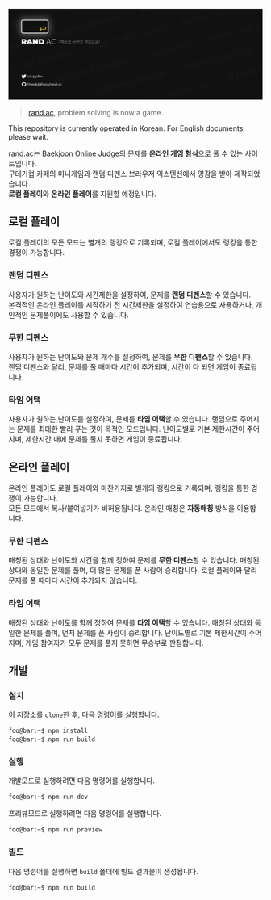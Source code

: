 ![rand.ac](/static/github.png)

> [rand.ac](https://rand.ac), problem solving is now a game.

This repository is currently operated in Korean. For English documents, please wait.

rand.ac는 [Baekjoon Online Judge](https://www.acmicpc.net/)의 문제를 **온라인 게임 형식**으로 풀 수 있는 사이트입니다.  
구데기컵 카페의 미니게임과 랜덤 디펜스 브라우저 익스텐션에서 영감을 받아 제작되었습니다.  
**로컬 플레이**와 **온라인 플레이**를 지원할 예정입니다.

## 로컬 플레이

로컬 플레이의 모든 모드는 별개의 랭킹으로 기록되며, 로컬 플레이에서도 랭킹을 통한 경쟁이 가능합니다.

### 랜덤 디펜스

사용자가 원하는 난이도와 시간제한을 설정하여, 문제를 **랜덤 디펜스**할 수 있습니다.  
본격적인 온라인 플레이를 시작하기 전 시간제한을 설정하여 연습용으로 사용하거나, 개인적인 문제풀이에도 사용할 수 있습니다.

### 무한 디펜스

사용자가 원하는 난이도와 문제 개수를 설정하여, 문제를 **무한 디펜스**할 수 있습니다.  
랜덤 디펜스와 달리, 문제를 풀 때마다 시간이 추가되며, 시간이 다 되면 게임이 종료됩니다.

### 타임 어택

사용자가 원하는 난이도를 설정하여, 문제를 **타임 어택**할 수 있습니다.
랜덤으로 주어지는 문제를 최대한 빨리 푸는 것이 목적인 모드입니다. 난이도별로 기본 제한시간이 주어지며, 제한시간 내에 문제를 풀지 못하면 게임이 종료됩니다.

## 온라인 플레이

온라인 플레이도 로컬 플레이와 마찬가지로 별개의 랭킹으로 기록되며, 랭킹을 통한 경쟁이 가능합니다.  
모든 모드에서 복사/붙여넣기가 비허용됩니다.
온라인 매칭은 **자동매칭** 방식을 이용합니다.

### 무한 디펜스

매칭된 상대와 난이도와 시간을 함께 정하여 문제를 **무한 디펜스**할 수 있습니다.
매칭된 상대와 동일한 문제를 풀며, 더 많은 문제를 푼 사람이 승리합니다.
로컬 플레이와 달리 문제를 풀 때마다 시간이 추가되지 않습니다.

### 타임 어택

매칭된 상대와 난이도를 함께 정하여 문제를 **타임 어택**할 수 있습니다.
매칭된 상대와 동일한 문제를 풀며, 먼저 문제를 푼 사람이 승리합니다.
난이도별로 기본 제한시간이 주어지며, 게임 참여자가 모두 문제를 풀지 못하면 무승부로 판정합니다.

## 개발

### 설치

이 저장소를 `clone`한 후, 다음 명령어를 실행합니다.

```bash
foo@bar:~$ npm install
foo@bar:~$ npm run build
```

### 실행

개발모드로 실행하려면 다음 명령어를 실행합니다.

```bash
foo@bar:~$ npm run dev
```

프리뷰모드로 실행하려면 다음 명령어를 실행합니다.

```bash
foo@bar:~$ npm run preview
```

### 빌드

다음 명령어를 실행하면 `build` 폴더에 빌드 결과물이 생성됩니다.

```bash
foo@bar:~$ npm run build
```
